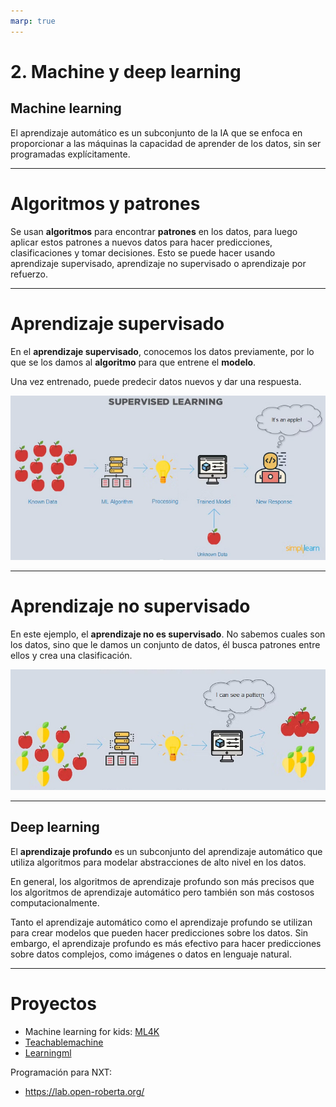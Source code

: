 ```yaml
---
marp: true
---
```


# 2. Machine y deep learning

## Machine learning

El aprendizaje automático es un subconjunto de la IA que se enfoca en proporcionar a las máquinas la capacidad de aprender de los datos, sin ser programadas explícitamente.

---

# Algoritmos y patrones

Se usan **algoritmos** para encontrar **patrones** en los datos, para luego aplicar estos patrones a nuevos datos para hacer predicciones, clasificaciones y tomar decisiones. Esto se puede hacer usando aprendizaje supervisado, aprendizaje no supervisado o aprendizaje por refuerzo.

---

# Aprendizaje supervisado

En el **aprendizaje supervisado**, conocemos los datos previamente, por lo que se los damos al **algoritmo** para que entrene el **modelo**.

Una vez entrenado, puede predecir datos nuevos y dar una respuesta.

![](img/2023-01-21-12-30-03.png)

---

# Aprendizaje no supervisado

En este ejemplo, el **aprendizaje no es supervisado**. No sabemos cuales son los datos, sino que le damos un conjunto de datos, él busca patrones entre ellos y crea una clasificación.

![](img/2023-01-21-12-28-11.png)

---

## Deep learning

El **aprendizaje profundo** es un subconjunto del aprendizaje automático que utiliza algoritmos para modelar abstracciones de alto nivel en los datos.

En general, los algoritmos de aprendizaje profundo son más precisos que los algoritmos de aprendizaje automático pero también son más costosos computacionalmente.

Tanto el aprendizaje automático como el aprendizaje profundo se utilizan para crear modelos que pueden hacer predicciones sobre los datos. Sin embargo, el aprendizaje profundo es más efectivo para hacer predicciones sobre datos complejos, como imágenes o datos en lenguaje natural.

---

# Proyectos

- Machine learning for kids: [ML4K](https://machinelearningforkids.co.uk/)
- [Teachablemachine](https://teachablemachine.withgoogle.com/train)
- [Learningml](https://web.learningml.org/)

Programación para NXT:
- https://lab.open-roberta.org/